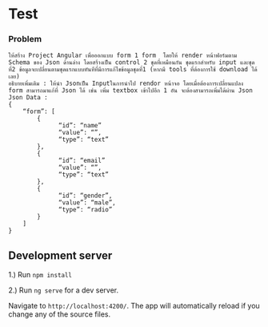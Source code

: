 # Test

### Problem
```
ให้สร้าง Project Angular เพื่อออกแบบ form 1 form  โดยให้ render หน้าฟอร์มตาม Schema ของ Json ด้านล่าง โดยสร้างเป็น control 2 ชุดที่เหมือนกัน ชุดแรกสำหรับ input และชุดที่2 ข้อมูลจะเปลี่ยนตามชุดแรกแบบทันทีที่มีการแก้ไขข้อมูลชุดที่1 (หากมี tools ที่ต้องการใช้ download ได้เลย)
อธิบายเพิ่มเติม : ให้นำ Jsonเป็น Inputในการนำไป rendor หน้าจอ โดยเมื่อต้องการเปลี่ยนแปลง form สามารถมาแก้ที่ Json ได้ เช่น เพิ่ม textbox เข้าไปอีก 1 อัน จะต้องสามารถเพิ่มได้ผ่าน Json
Json Data :
{
	“form”: [
	    {
              “id”: “name”
              “value”: “”,
              “type”: “text”
	    },
	    {
              “id”: “email”
              “value”: “”,
              “type”: “text”
	    },
	    {
              “id”: “gender”,
              “value”: “male”,
              “type”: “radio”
	    }
	]
}
```

## Development server
1.) Run `npm install`

2.) Run `ng serve` for a dev server.

Navigate to `http://localhost:4200/`. The app will automatically reload if you change any of the source files.
